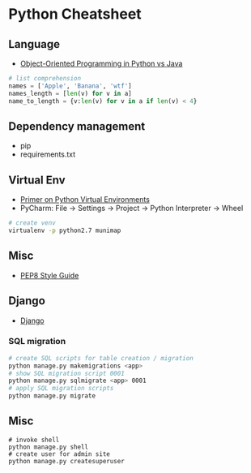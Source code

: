 # Python Cheatsheet
## Language
* [Object-Oriented Programming in Python vs Java](https://realpython.com/oop-in-python-vs-java/#inheritance-and-polymorphism)
```python
# list comprehension
names = ['Apple', 'Banana', 'wtf']
names_length = [len(v) for v in a]
name_to_length = {v:len(v) for v in a if len(v) < 4}
```
## Dependency management
* pip
* requirements.txt
## Virtual Env
* [Primer on Python Virtual Environments](https://realpython.com/python-virtual-environments-a-primer/)
* PyCharm: File -> Settings -> Project -> Python Interpreter -> Wheel
```bash
# create venv
virtualenv -p python2.7 munimap
```
## Misc
* [PEP8 Style Guide](https://www.python.org/dev/peps/pep-0008/)
## Django
* [Django](https://www.djangoproject.com/)
### SQL migration
```bash
# create SQL scripts for table creation / migration
python manage.py makemigrations <app>
# show SQL migration script 0001
python manage.py sqlmigrate <app> 0001
# apply SQL migration scripts
python manage.py migrate
```
## Misc
```
# invoke shell
python manage.py shell
# create user for admin site
python manage.py createsuperuser
```